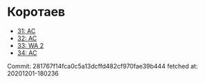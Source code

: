 # Коротаев
- [31: AC](31.md)
- [32: AC](32.md)
- [33: WA 2](33.md)
- [34: AC](34.md)

Commit: 281767f14fca0c5a13dcffd482cf970fae39b444
 fetched at: 20201201-180236
